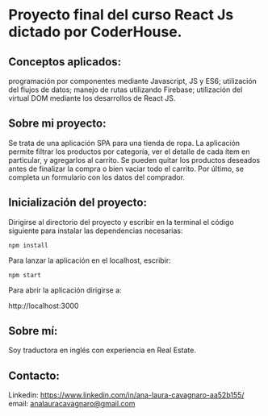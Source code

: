 # Proyecto final del curso React Js dictado por CoderHouse.


## Conceptos aplicados: 

programación por componentes mediante Javascript, JS y ES6; utilización del flujos de datos; manejo de rutas utilizando Firebase; utilización del virtual DOM mediante los desarrollos de React JS. 


## Sobre mi proyecto: 

Se trata de una aplicación SPA para una tienda de ropa. La aplicación permite filtrar los productos por categoría, ver el detalle de cada ítem en particular, y agregarlos al carrito. Se pueden quitar los productos deseados antes de finalizar la compra o bien vaciar todo el carrito. Por último, se completa un formulario con los datos del comprador.

## Inicialización del proyecto:

Dirigirse al directorio del proyecto y escribir en la terminal el código siguiente para instalar las dependencias necesarias:


`npm install `
    


Para lanzar la aplicación en el localhost, escribir: 


` npm start `


Para abrir la aplicación dirigirse a:

http://localhost:3000


## Sobre mí: 

Soy traductora en inglés con experiencia en Real Estate. 

## Contacto: 

Linkedin: https://www.linkedin.com/in/ana-laura-cavagnaro-aa52b155/  
email: analauracavagnaro@gmail.com



